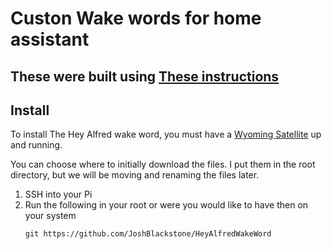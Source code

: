 # Custon Wake words for home assistant

## These were built using [These instructions](https://www.home-assistant.io/voice_control/create_wake_word/)

## Install

To install The Hey Alfred wake word, you must have a [Wyoming Satellite](https://github.com/rhasspy/wyoming-satellite) up and running.

You can choose where to initially download the files. I put them in the root directory, but we will be moving and renaming the files later.

1. SSH into your Pi
2. Run the following in your root or were you would like to have then on your system
   ```
   git https://github.com/JoshBlackstone/HeyAlfredWakeWord
   ```

  

